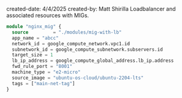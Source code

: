 created-date: 4/4/2025
created-by: Matt Shirilla
Loadbalancer and associated resources with MIGs.



```tf
module "nginx_mig" {
  source         = "./modules/mig-with-lb"
  app_name = "abcc"
  network_id = google_compute_network.vpc1.id
  subnetwork_id = google_compute_subnetwork.subservers.id
  target_size = 1
  lb_ip_address = google_compute_global_address.lb_ip.address
  fwd_rule_port = "8001"
  machine_type = "e2-micro"
  source_image = "ubuntu-os-cloud/ubuntu-2204-lts"
  tags = ["main-net-tag"]
}
```
